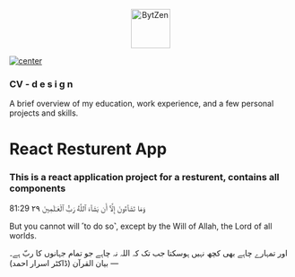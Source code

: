 <p align="center">
  <img src="/public/favicon.ico" alt="BytZen" width="70px">
</p>


<a href="https://innovatorbrain.github.io/bytezen-res/">
  <img align="center" src="https://img.shields.io/badge/View%20The%20Page-Click%20Me-blue" alt="center">
</a>


### CV - d e s i g n
A brief overview of my education, work experience, and a few personal projects and skills.



# React Resturent App 

### This is a react application project for a resturent, contains all components  




81:29
وَمَا تَشَآءُونَ إِلَّآ أَن يَشَآءَ ٱللَّهُ رَبُّ ٱلْعَـٰلَمِينَ ٢٩

But you cannot will ˹to do so˺, except by 
the Will of Allah, the Lord of all worlds.

اور تمہارے چاہے بھی کچھ نہیں ہوسکتا جب تک
 کہ اللہ نہ چاہے جو تمام جہانوں کا ربّ ہے۔
— بیان القرآن (ڈاکٹر اسرار احمد)



